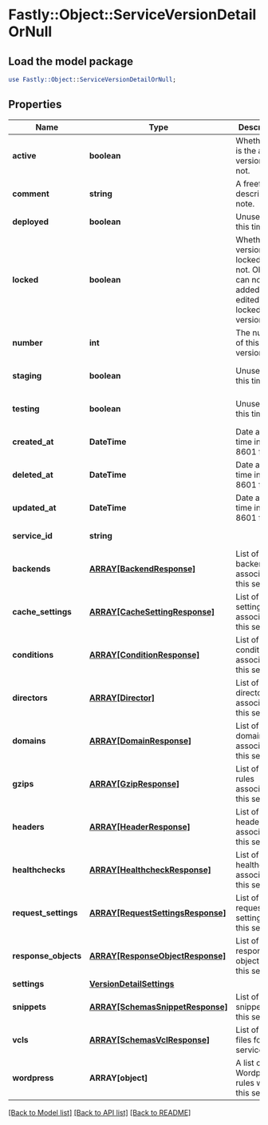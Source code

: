 # Fastly::Object::ServiceVersionDetailOrNull

## Load the model package
```perl
use Fastly::Object::ServiceVersionDetailOrNull;
```

## Properties
Name | Type | Description | Notes
------------ | ------------- | ------------- | -------------
**active** | **boolean** | Whether this is the active version or not. | [optional] [default to false]
**comment** | **string** | A freeform descriptive note. | [optional] 
**deployed** | **boolean** | Unused at this time. | [optional] 
**locked** | **boolean** | Whether this version is locked or not. Objects can not be added or edited on locked versions. | [optional] [default to false]
**number** | **int** | The number of this version. | [optional] [readonly] 
**staging** | **boolean** | Unused at this time. | [optional] [default to false]
**testing** | **boolean** | Unused at this time. | [optional] [default to false]
**created_at** | **DateTime** | Date and time in ISO 8601 format. | [optional] [readonly] 
**deleted_at** | **DateTime** | Date and time in ISO 8601 format. | [optional] [readonly] 
**updated_at** | **DateTime** | Date and time in ISO 8601 format. | [optional] [readonly] 
**service_id** | **string** |  | [optional] [readonly] 
**backends** | [**ARRAY[BackendResponse]**](BackendResponse.md) | List of backends associated to this service. | [optional] 
**cache_settings** | [**ARRAY[CacheSettingResponse]**](CacheSettingResponse.md) | List of cache settings associated to this service. | [optional] 
**conditions** | [**ARRAY[ConditionResponse]**](ConditionResponse.md) | List of conditions associated to this service. | [optional] 
**directors** | [**ARRAY[Director]**](Director.md) | List of directors associated to this service. | [optional] 
**domains** | [**ARRAY[DomainResponse]**](DomainResponse.md) | List of domains associated to this service. | [optional] 
**gzips** | [**ARRAY[GzipResponse]**](GzipResponse.md) | List of gzip rules associated to this service. | [optional] 
**headers** | [**ARRAY[HeaderResponse]**](HeaderResponse.md) | List of headers associated to this service. | [optional] 
**healthchecks** | [**ARRAY[HealthcheckResponse]**](HealthcheckResponse.md) | List of healthchecks associated to this service. | [optional] 
**request_settings** | [**ARRAY[RequestSettingsResponse]**](RequestSettingsResponse.md) | List of request settings for this service. | [optional] 
**response_objects** | [**ARRAY[ResponseObjectResponse]**](ResponseObjectResponse.md) | List of response objects for this service. | [optional] 
**settings** | [**VersionDetailSettings**](VersionDetailSettings.md) |  | [optional] 
**snippets** | [**ARRAY[SchemasSnippetResponse]**](SchemasSnippetResponse.md) | List of VCL snippets for this service. | [optional] 
**vcls** | [**ARRAY[SchemasVclResponse]**](SchemasVclResponse.md) | List of VCL files for this service. | [optional] 
**wordpress** | **ARRAY[object]** | A list of Wordpress rules with this service. | [optional] 

[[Back to Model list]](../README.md#documentation-for-models) [[Back to API list]](../README.md#documentation-for-api-endpoints) [[Back to README]](../README.md)


